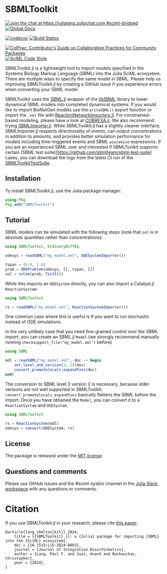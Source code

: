 # SBMLToolkit

[![Join the chat at https://julialang.zulipchat.com #sciml-bridged](https://img.shields.io/static/v1?label=Zulip&message=chat&color=9558b2&labelColor=389826)](https://julialang.zulipchat.com/#narrow/stream/279055-sciml-bridged)
[![Global Docs](https://img.shields.io/badge/docs-SciML-blue.svg)](https://docs.sciml.ai/SBMLToolkit/stable/)

[![codecov](https://codecov.io/gh/SciML/SBMLToolkit.jl/branch/main/graph/badge.svg)](https://codecov.io/gh/SciML/SBMLToolkit.jl)
[![Build Status](https://github.com/SciML/SBMLToolkit.jl/workflows/CI/badge.svg)](https://github.com/SciML/SBMLToolkit.jl/actions?query=workflow%3ACI)

[![ColPrac: Contributor's Guide on Collaborative Practices for Community Packages](https://img.shields.io/badge/ColPrac-Contributor%27s%20Guide-blueviolet)](https://github.com/SciML/ColPrac)
[![SciML Code Style](https://img.shields.io/static/v1?label=code%20style&message=SciML&color=9558b2&labelColor=389826)](https://github.com/SciML/SciMLStyle)

SBMLToolkit.jl is a lightweight tool to import models specified in the Systems Biology Markup Language (SBML) into the Julia SciML ecosystem. There are multiple ways to specify the same model in SBML. Please help us improving SBMLToolkit.jl by creating a GitHub issue if you experience errors when converting your SBML model.

SBMLToolkit uses the [SBML.jl](https://github.com/LCSB-BioCore/SBML.jl) wrapper of the [libSBML](https://model.caltech.edu/software/libsbml/) library to lower dynamical SBML models into completed dynamical systems. If you would like to import BioNetGen models use the `writeSBML()` export function or import the `.net` file with [ReactionNetworkImporters.jl](https://github.com/SciML/ReactionNetworkImporters.jl). For constrained-based modeling, please have a look at [COBREXA.jl](https://github.com/COBREXA/COBREXA.jl). We also recommend trying [SBMLImporter.jl](https://github.com/sebapersson/SBMLImporter.jl). While SBMLToolkit.jl has a slightly cleaner interface, SBMLImporter.jl respects directionality of events, can output concentrations in addition to amounts, and provides better simulation performance for models including time-triggered events and SBML `piecewise` expressions. If you are an experienced SBML user and interested if SBMLToolkit supports certain (SBML test suite)[https://github.com/sbmlteam/sbml-test-suite] cases, you can download the logs from the latest CI run of the [SBMLToolkitTestSuite](https://github.com/SciML/SBMLToolkitTestSuite.jl/actions/workflows/CI.yml).

## Installation

To install SBMLToolkit.jl, use the Julia package manager:

```julia
using Pkg
Pkg.add("SBMLToolkit")
```

## Tutorial

SBML models can be simulated with the following steps (note that `sol` is in absolute quantities rather than concentrations):

```julia
using SBMLToolkit, OrdinaryDiffEq

odesys = readSBML("my_model.xml", ODESystemImporter())

tspan = (0.0, 1.0)
prob = ODEProblem(odesys, [], tspan, [])
sol = solve(prob, Tsit5())
```

While this imports an `ODESystem` directly, you can also import a Catalyst.jl `ReactionSystem`:

```julia
using SBMLToolkit

rs = readSBML("my_model.xml", ReactionSystemImporter())
```

One common case where this is useful is if you want to run stochastic instead of ODE simulations.

In the very unlikely case that you need fine-grained control over the SBML import, you can create an SBML.jl `Model` (we strongly recommend manually running `checksupport_file("my_model.xml")` before)

```julia
using SBML

mdl = readSBML("my_model.xml", doc -> begin
    set_level_and_version(3, 2)(doc)
    convert_promotelocals_expandfuns(doc)
end)
```

The conversion to SBML level 3 version 2 is necessary, because older versions are not well supported in SBMLToolkit. `convert_promotelocals_expandfuns` basically flattens the SBML before the import. Once you have obtained the `Model`, you can convert it to a `ReactionSystem` and `ODESystem`.

```julia
using SBMLToolkit

rs = ReactionSystem(mdl)
odesys = convert(ODESystem, rs)
```

## License

The package is released under the [MIT license](https://github.com/SciML/SBMLToolkit.jl/blob/main/LICENSE).

## Questions and comments

Please use GitHub issues and the #sciml-sysbio channel in the [Julia Slack workspace](https://julialang.org/slack/) with any questions or comments.

# Citation

If you use SBMLToolkit.jl in your research, please cite [this paper](https://www.degruyter.com/document/doi/10.1515/jib-2024-0003/html):

```
@article{lang_sbmltoolkitjl_2024,
	title = {{SBMLToolkit}.jl: a {Julia} package for importing {SBML} into the {SciML} ecosystem},
	doi = {10.1515/jib-2024-0003},
	journal = {Journal of Integrative Bioinformatics},
	author = {Lang, Paul F. and Jain, Anand and Rackauckas, Christopher},
	year = {2024},
}
```

